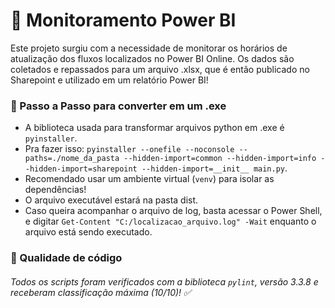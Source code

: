 # 🔭 Monitoramento Power BI

Este projeto surgiu com a necessidade de monitorar os horários de atualização dos fluxos localizados no Power BI Online.
Os dados são coletados e repassados para um arquivo .xlsx, que é então publicado no Sharepoint e utilizado em um relatório Power BI!

### 👣 Passo a Passo para converter em um .exe

- A biblioteca usada para transformar arquivos python em .exe é `pyinstaller`.
- Pra fazer isso: `pyinstaller --onefile --noconsole --paths=./nome_da_pasta --hidden-import=common --hidden-import=info --hidden-import=sharepoint --hidden-import=__init__ main.py`.
- Recomendado usar um ambiente virtual (`venv`) para isolar as dependências!
- O arquivo executável estará na pasta dist.
- Caso queira acompanhar o arquivo de log, basta acessar o Power Shell, e digitar `Get-Content "C:/localizacao_arquivo.log" -Wait` enquanto o arquivo está sendo executado.

### 📝 Qualidade de código

###### _Todos os scripts foram verificados com a biblioteca `pylint`, versão 3.3.8 e receberam classificação máxima (10/10)!_ ✅